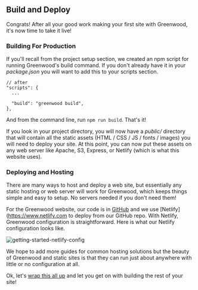 ## Build and Deploy

Congrats!  After all your good work making your first site with Greenwood, it's now time to take it live!

### Building For Production
If you'll recall from the project setup section, we created an npm script for running Greenwood's build command.  If you don't already have it in your _package.json_ you will want to add this to your scripts section.

```render bash
// after
"scripts": {
  ...

  "build": "greenwood build",
},
```

And from the command line, run `npm run build`.  That's it!

If you look in your project directory, you will now have a _public/_ directory that will contain all the static assets (HTML / CSS / JS / fonts / images) you will need to deploy your site.  At this point, you can now put these assets on any web server like Apache, S3, Express, or Netlify (which is what this website uses).

### Deploying and Hosting
There are many ways to host and deploy a web site, but essentially any static hosting or web server will work for Greenwood, which keeps things simple and easy to setup.  No servers needed if you don't need them!  

For the Greenwood website, our code is in [GitHub](https://github.com/ProjectEvergreen/greenwood) and we use [Netlify](https://www.netlify.com to deploy from our GitHub repo.  With Netlify, Greenwood configuration is straightforward.  Here is what our Netlify configuration looks like.

![getting-started-netlify-config](/assets/getting-started-netlify-config.png)


We hope to add more guides for common hosting solutions but the beauty of Greenwood and static sites is that they can run just about anywhere with little or no configuration at all.

Ok, let's [wrap this all up](/getting-started/next-steps/) and let you get on with building the rest of your site!